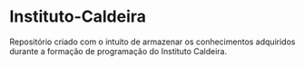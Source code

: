 # Instituto-Caldeira
Repositório criado com o intuito de armazenar os conhecimentos adquiridos durante a formação de programação do Instituto Caldeira.

